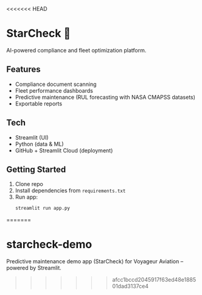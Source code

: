 <<<<<<< HEAD
# StarCheck 🚀
AI-powered compliance and fleet optimization platform.

## Features
- Compliance document scanning
- Fleet performance dashboards
- Predictive maintenance (RUL forecasting with NASA CMAPSS datasets)
- Exportable reports

## Tech
- Streamlit (UI)
- Python (data & ML)
- GitHub + Streamlit Cloud (deployment)

## Getting Started
1. Clone repo
2. Install dependencies from `requirements.txt`
3. Run app:
   ```bash
   streamlit run app.py
=======
# starcheck-demo
Predictive maintenance demo app (StarCheck) for Voyageur Aviation – powered by Streamlit.
>>>>>>> afcc1bccd2045917f63ed48e188501dad3137ce4
